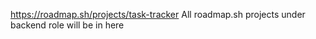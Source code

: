 https://roadmap.sh/projects/task-tracker
All roadmap.sh projects under backend role will be in here
